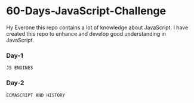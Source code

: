 # 60-Days-JavaScript-Challenge
Hy Everone this repo contains a lot of knowledge about JavaScript. I have created this repo to enhance and develop good understanding in JavaScript.

### Day-1
`JS ENGINES`
### Day-2
`ECMASCRIPT AND HISTORY`